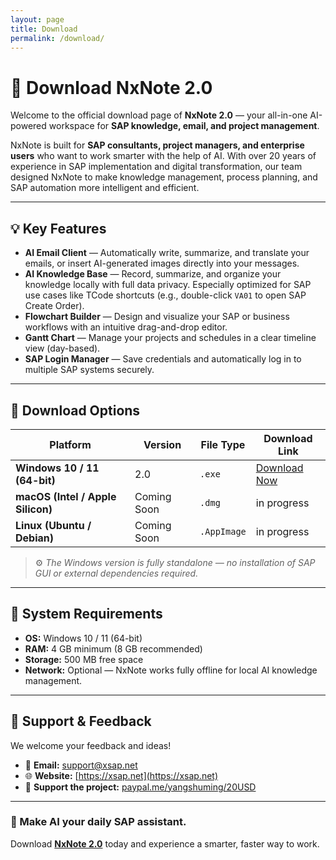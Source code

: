 ```yaml
---
layout: page
title: Download
permalink: /download/
---
```


# 🚀 Download NxNote 2.0

Welcome to the official download page of **NxNote 2.0** — your all-in-one AI-powered workspace for **SAP knowledge, email, and project management**.

NxNote is built for **SAP consultants, project managers, and enterprise users** who want to work smarter with the help of AI.
With over 20 years of experience in SAP implementation and digital transformation, our team designed NxNote to make knowledge management, process planning, and SAP automation more intelligent and efficient.

---

## 💡 Key Features

- **AI Email Client** — Automatically write, summarize, and translate your emails, or insert AI-generated images directly into your messages.
- **AI Knowledge Base** — Record, summarize, and organize your knowledge locally with full data privacy. Especially optimized for SAP use cases like TCode shortcuts (e.g., double-click `VA01` to open SAP Create Order).
- **Flowchart Builder** — Design and visualize your SAP or business workflows with an intuitive drag-and-drop editor.
- **Gantt Chart** — Manage your projects and schedules in a clear timeline view (day-based).
- **SAP Login Manager** — Save credentials and automatically log in to multiple SAP systems securely.

---

## 💾 Download Options

| Platform | Version | File Type | Download Link |
|-----------|----------|-----------|----------------|
| **Windows 10 / 11 (64-bit)** | 2.0 | `.exe` | [Download Now](/download/Release2.0.zip) |
| **macOS (Intel / Apple Silicon)** | Coming Soon | `.dmg` | in progress |
| **Linux (Ubuntu / Debian)** | Coming Soon | `.AppImage` | in progress |

> ⚙️ *The Windows version is fully standalone — no installation of SAP GUI or external dependencies required.*

---

## 🔐 System Requirements

- **OS:** Windows 10 / 11 (64-bit)
- **RAM:** 4 GB minimum (8 GB recommended)
- **Storage:** 500 MB free space
- **Network:** Optional — NxNote works fully offline for local AI knowledge management.

---

## 💬 Support & Feedback

We welcome your feedback and ideas!
- 📧 **Email:** support@xsap.net
- 🌐 **Website:** [https://xsap.net](https://xsap.net)
- 💙 **Support the project:** [paypal.me/yangshuming/20USD](https://paypal.me/yangshuming/20USD)

---

### 🌟 Make AI your daily SAP assistant.
Download [**NxNote 2.0**](/download/Release2.0.zip) today and experience a smarter, faster way to work.
